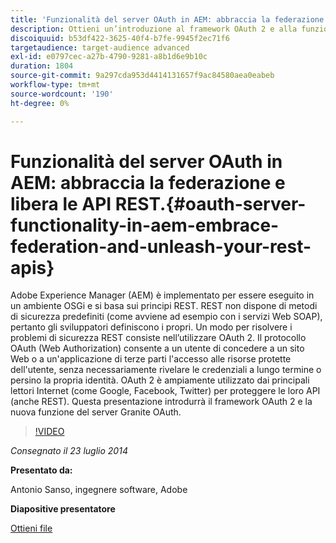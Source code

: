 ```yaml
---
title: 'Funzionalità del server OAuth in AEM: abbraccia la federazione e libera le API REST.'
description: Ottieni un’introduzione al framework OAuth 2 e alla funzione del server Granite OAuth. Adobe Experience Manager (AEM) è implementato per essere eseguito in un ambiente OSGi e si basa sui principi REST.
discoiquuid: b53df422-3625-40f4-b7fe-9945f2ec71f6
targetaudience: target-audience advanced
exl-id: e0797cec-a27b-4790-9281-a8b1d6e9b10c
duration: 1804
source-git-commit: 9a297cda953d4414131657f9ac84580aea0eabeb
workflow-type: tm+mt
source-wordcount: '190'
ht-degree: 0%

---
```


# Funzionalità del server OAuth in AEM: abbraccia la federazione e libera le API REST.{#oauth-server-functionality-in-aem-embrace-federation-and-unleash-your-rest-apis}

Adobe Experience Manager (AEM) è implementato per essere eseguito in un ambiente OSGi e si basa sui principi REST. REST non dispone di metodi di sicurezza predefiniti (come avviene ad esempio con i servizi Web SOAP), pertanto gli sviluppatori definiscono i propri. Un modo per risolvere i problemi di sicurezza REST consiste nell’utilizzare OAuth 2. Il protocollo OAuth (Web Authorization) consente a un utente di concedere a un sito Web o a un&#39;applicazione di terze parti l&#39;accesso alle risorse protette dell&#39;utente, senza necessariamente rivelare le credenziali a lungo termine o persino la propria identità. OAuth 2 è ampiamente utilizzato dai principali lettori Internet (come Google, Facebook, Twitter) per proteggere le loro API (anche REST). Questa presentazione introdurrà il framework OAuth 2 e la nuova funzione del server Granite OAuth.

>[!VIDEO](https://video.tv.adobe.com/v/19466/?quality=9)

*Consegnato il 23 luglio 2014*

**Presentato da:**

Antonio Sanso, ingegnere software, Adobe

**Diapositive presentatore**

[Ottieni file](assets/oauth-server-functionality-in-aem-7-23-14.pdf)
<!--
[Get back to the Overview](https://helpx.adobe.com/experience-manager/kt/eseminars/gems/aem-index.html)
-->
